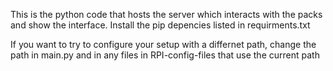 This is the python code that hosts the server which interacts with the
packs and show the interface. Install the pip depencies listed in requirments.txt

If you want to try to configure your setup with a differnet path, 
change the path in main.py and in any files in RPI-config-files 
that use the current path
